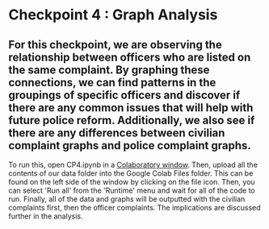 # Checkpoint 4 : Graph Analysis
For this checkpoint, we are observing the relationship between officers who are listed on the same complaint. By graphing these connections, we can find patterns in the groupings of specific officers and discover if there are any common issues that will help with future police reform. Additionally, we also see if there are any differences between civilian complaint graphs and police complaint graphs.
---
To run this, open CP4.ipynb in a [Colaboratory window](https://colab.research.google.com/). Then, upload all the contents of our data folder into the Google Colab Files folder. This can be found on the left side of the window by clicking on the file icon. Then, you can select 'Run all' from the 'Runtime' menu and wait for all of the code to run. Finally, all of the data and graphs will be outputted with the civilian complaints first, then the officer complaints. The implications are discussed further in the analysis.
